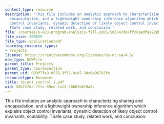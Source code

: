 ```yaml
---
content_type: resource
description: 'This file includes an analytic approach to characterizing sharing and
  encapsulation, and a lightweight ownership inference algorithm which explains object
  control invariants, dynamic detection of likely object control invariants, scalability:
  TSafe case study, related work, and conclusion.'
file: /courses/6-883-program-analysis-fall-2005/58b747da7ffc69edfa1228b02b0f0a8c_object_control_i.pdf
file_size: 306629
file_type: application/pdf
learning_resource_types:
- Projects
license: https://creativecommons.org/licenses/by-nc-sa/4.0/
ocw_type: OCWFile
parent_title: Projects
parent_type: CourseSection
parent_uid: 093f7fe0-0555-3f32-9c47-34c6496785fe
resourcetype: Document
title: object_control_i.pdf
uid: 58b747da-7ffc-69ed-fa12-28b02b0f0a8c
---
```

This file includes an analytic approach to characterizing sharing and encapsulation, and a lightweight ownership inference algorithm which explains object control invariants, dynamic detection of likely object control invariants, scalability: TSafe case study, related work, and conclusion.